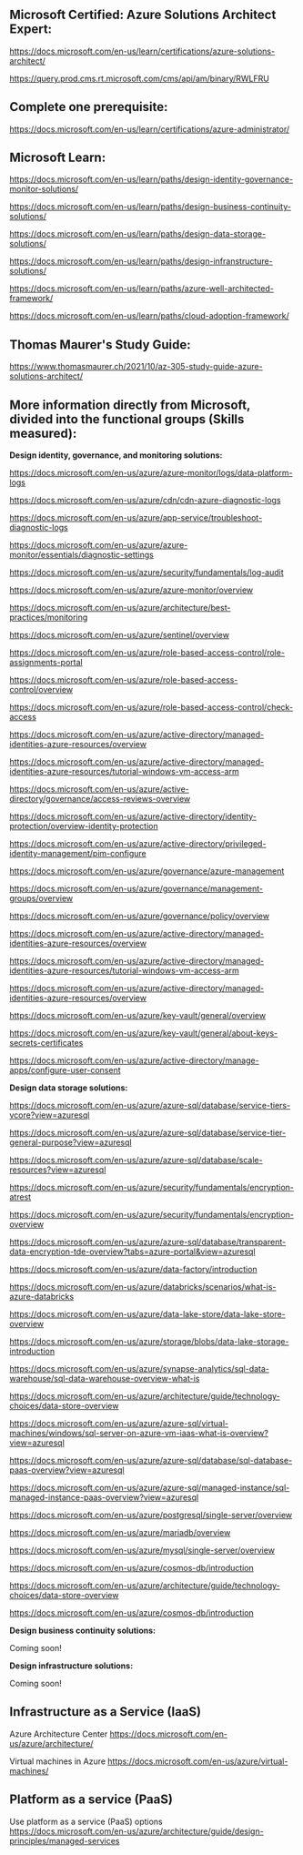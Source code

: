 Microsoft Certified: Azure Solutions Architect Expert:
-------------------

https://docs.microsoft.com/en-us/learn/certifications/azure-solutions-architect/

https://query.prod.cms.rt.microsoft.com/cms/api/am/binary/RWLFRU

Complete one prerequisite:
-------------------------
https://docs.microsoft.com/en-us/learn/certifications/azure-administrator/

Microsoft Learn:
-------------------

https://docs.microsoft.com/en-us/learn/paths/design-identity-governance-monitor-solutions/

https://docs.microsoft.com/en-us/learn/paths/design-business-continuity-solutions/

https://docs.microsoft.com/en-us/learn/paths/design-data-storage-solutions/

https://docs.microsoft.com/en-us/learn/paths/design-infranstructure-solutions/

https://docs.microsoft.com/en-us/learn/paths/azure-well-architected-framework/

https://docs.microsoft.com/en-us/learn/paths/cloud-adoption-framework/

Thomas Maurer's Study Guide:
----------------------------
https://www.thomasmaurer.ch/2021/10/az-305-study-guide-azure-solutions-architect/

More information directly from Microsoft, divided into the functional groups (Skills measured):
--------------

**Design identity, governance, and monitoring solutions:**

https://docs.microsoft.com/en-us/azure/azure-monitor/logs/data-platform-logs

https://docs.microsoft.com/en-us/azure/cdn/cdn-azure-diagnostic-logs

https://docs.microsoft.com/en-us/azure/app-service/troubleshoot-diagnostic-logs

https://docs.microsoft.com/en-us/azure/azure-monitor/essentials/diagnostic-settings

https://docs.microsoft.com/en-us/azure/security/fundamentals/log-audit

https://docs.microsoft.com/en-us/azure/azure-monitor/overview

https://docs.microsoft.com/en-us/azure/architecture/best-practices/monitoring

https://docs.microsoft.com/en-us/azure/sentinel/overview

https://docs.microsoft.com/en-us/azure/role-based-access-control/role-assignments-portal

https://docs.microsoft.com/en-us/azure/role-based-access-control/overview

https://docs.microsoft.com/en-us/azure/role-based-access-control/check-access

https://docs.microsoft.com/en-us/azure/active-directory/managed-identities-azure-resources/overview

https://docs.microsoft.com/en-us/azure/active-directory/managed-identities-azure-resources/tutorial-windows-vm-access-arm

https://docs.microsoft.com/en-us/azure/active-directory/governance/access-reviews-overview

https://docs.microsoft.com/en-us/azure/active-directory/identity-protection/overview-identity-protection

https://docs.microsoft.com/en-us/azure/active-directory/privileged-identity-management/pim-configure

https://docs.microsoft.com/en-us/azure/governance/azure-management

https://docs.microsoft.com/en-us/azure/governance/management-groups/overview

https://docs.microsoft.com/en-us/azure/governance/policy/overview

https://docs.microsoft.com/en-us/azure/active-directory/managed-identities-azure-resources/overview

https://docs.microsoft.com/en-us/azure/active-directory/managed-identities-azure-resources/tutorial-windows-vm-access-arm

https://docs.microsoft.com/en-us/azure/active-directory/managed-identities-azure-resources/overview

https://docs.microsoft.com/en-us/azure/key-vault/general/overview

https://docs.microsoft.com/en-us/azure/key-vault/general/about-keys-secrets-certificates

https://docs.microsoft.com/en-us/azure/active-directory/manage-apps/configure-user-consent

**Design data storage solutions:**

https://docs.microsoft.com/en-us/azure/azure-sql/database/service-tiers-vcore?view=azuresql

https://docs.microsoft.com/en-us/azure/azure-sql/database/service-tier-general-purpose?view=azuresql

https://docs.microsoft.com/en-us/azure/azure-sql/database/scale-resources?view=azuresql

https://docs.microsoft.com/en-us/azure/security/fundamentals/encryption-atrest

https://docs.microsoft.com/en-us/azure/security/fundamentals/encryption-overview

https://docs.microsoft.com/en-us/azure/azure-sql/database/transparent-data-encryption-tde-overview?tabs=azure-portal&view=azuresql

https://docs.microsoft.com/en-us/azure/data-factory/introduction

https://docs.microsoft.com/en-us/azure/databricks/scenarios/what-is-azure-databricks

https://docs.microsoft.com/en-us/azure/data-lake-store/data-lake-store-overview

https://docs.microsoft.com/en-us/azure/storage/blobs/data-lake-storage-introduction

https://docs.microsoft.com/en-us/azure/synapse-analytics/sql-data-warehouse/sql-data-warehouse-overview-what-is

https://docs.microsoft.com/en-us/azure/architecture/guide/technology-choices/data-store-overview

https://docs.microsoft.com/en-us/azure/azure-sql/virtual-machines/windows/sql-server-on-azure-vm-iaas-what-is-overview?view=azuresql

https://docs.microsoft.com/en-us/azure/azure-sql/database/sql-database-paas-overview?view=azuresql

https://docs.microsoft.com/en-us/azure/azure-sql/managed-instance/sql-managed-instance-paas-overview?view=azuresql

https://docs.microsoft.com/en-us/azure/postgresql/single-server/overview

https://docs.microsoft.com/en-us/azure/mariadb/overview

https://docs.microsoft.com/en-us/azure/mysql/single-server/overview

https://docs.microsoft.com/en-us/azure/cosmos-db/introduction

https://docs.microsoft.com/en-us/azure/architecture/guide/technology-choices/data-store-overview

https://docs.microsoft.com/en-us/azure/cosmos-db/introduction

**Design business continuity solutions:**

Coming soon!

**Design infrastructure solutions:**

Coming soon!

Infrastructure as a Service (IaaS)
--------------

Azure Architecture Center
https://docs.microsoft.com/en-us/azure/architecture/

Virtual machines in Azure
https://docs.microsoft.com/en-us/azure/virtual-machines/


Platform as a service (PaaS)
--------------

Use platform as a service (PaaS) options  
https://docs.microsoft.com/en-us/azure/architecture/guide/design-principles/managed-services
